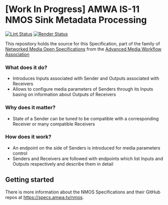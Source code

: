 # \[Work In Progress\] AMWA IS-11 NMOS Sink Metadata Processing

[![Lint Status](https://github.com/AMWA-TV/nmos-sink-metadata-processing/workflows/Lint/badge.svg)](https://github.com/AMWA-TV/nmos-sink-metadata-processing/actions?query=workflow%3ALint)
[![Render Status](https://github.com/AMWA-TV/nmos-sink-metadata-processing/workflows/Render/badge.svg)](https://github.com/AMWA-TV/nmos-sink-metadata-processing/actions?query=workflow%3ARender)

This repository holds the source for this Specification, part of the family of [Networked Media Open Specifications](https://specs.amwa.tv/nmos) from the [Advanced Media Workflow Association](https://amwa.tv)

<!-- INTRO-START -->

### What does it do?

- Introduces Inputs associated with Sender and Outputs associated with Receivers
- Allows to configure media parameters of Senders through its Inputs basing on information about Outputs of Receivers

### Why does it matter?

- State of a Sender can be tuned to be compatible with a corresponding Receiver or many compatible Receivers

### How does it work?

- An endpoint on the side of Senders is introduced for media parameters control
- Senders and Receivers are followed with endpoints which list Inputs and Outputs respectively and describe them in detail

<!-- INTRO-END -->

## Getting started

There is more information about the NMOS Specifications and their GitHub repos at <https://specs.amwa.tv/nmos>.

